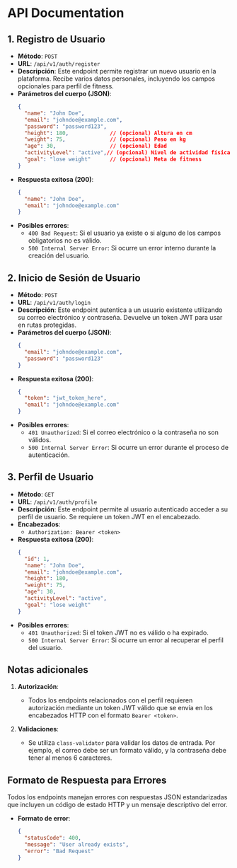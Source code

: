 # API Documentation

## 1. Registro de Usuario
- **Método**: `POST`
- **URL**: `/api/v1/auth/register`
- **Descripción**: Este endpoint permite registrar un nuevo usuario en la plataforma. Recibe varios datos personales, incluyendo los campos opcionales para perfil de fitness.
- **Parámetros del cuerpo (JSON)**:
  ```json
  {
    "name": "John Doe",
    "email": "johndoe@example.com",
    "password": "password123",
    "height": 180,             // (opcional) Altura en cm
    "weight": 75,              // (opcional) Peso en kg
    "age": 30,                 // (opcional) Edad
    "activityLevel": "active",// (opcional) Nivel de actividad física
    "goal": "lose weight"      // (opcional) Meta de fitness
  }
  ```
- **Respuesta exitosa (200)**:
  ```json
  {
    "name": "John Doe",
    "email": "johndoe@example.com"
  }
  ```
- **Posibles errores**:
  - `400 Bad Request`: Si el usuario ya existe o si alguno de los campos obligatorios no es válido.
  - `500 Internal Server Error`: Si ocurre un error interno durante la creación del usuario.

## 2. Inicio de Sesión de Usuario
- **Método**: `POST`
- **URL**: `/api/v1/auth/login`
- **Descripción**: Este endpoint autentica a un usuario existente utilizando su correo electrónico y contraseña. Devuelve un token JWT para usar en rutas protegidas.
- **Parámetros del cuerpo (JSON)**:
  ```json
  {
    "email": "johndoe@example.com",
    "password": "password123"
  }
  ```
- **Respuesta exitosa (200)**:
  ```json
  {
    "token": "jwt_token_here",
    "email": "johndoe@example.com"
  }
  ```
- **Posibles errores**:
  - `401 Unauthorized`: Si el correo electrónico o la contraseña no son válidos.
  - `500 Internal Server Error`: Si ocurre un error durante el proceso de autenticación.

## 3. Perfil de Usuario
- **Método**: `GET`
- **URL**: `/api/v1/auth/profile`
- **Descripción**: Este endpoint permite al usuario autenticado acceder a su perfil de usuario. Se requiere un token JWT en el encabezado.
- **Encabezados**:
  - `Authorization: Bearer <token>`
- **Respuesta exitosa (200)**:
  ```json
  {
    "id": 1,
    "name": "John Doe",
    "email": "johndoe@example.com",
    "height": 180,
    "weight": 75,
    "age": 30,
    "activityLevel": "active",
    "goal": "lose weight"
  }
  ```
- **Posibles errores**:
  - `401 Unauthorized`: Si el token JWT no es válido o ha expirado.
  - `500 Internal Server Error`: Si ocurre un error al recuperar el perfil del usuario.

## Notas adicionales
1. **Autorización**: 
   - Todos los endpoints relacionados con el perfil requieren autorización mediante un token JWT válido que se envía en los encabezados HTTP con el formato `Bearer <token>`.

2. **Validaciones**:
   - Se utiliza `class-validator` para validar los datos de entrada. Por ejemplo, el correo debe ser un formato válido, y la contraseña debe tener al menos 6 caracteres.

## Formato de Respuesta para Errores
Todos los endpoints manejan errores con respuestas JSON estandarizadas que incluyen un código de estado HTTP y un mensaje descriptivo del error.

- **Formato de error**:
  ```json
  {
    "statusCode": 400,
    "message": "User already exists",
    "error": "Bad Request"
  }
  ```
